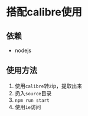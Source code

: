 # 搭配calibre使用

## 依赖
- nodejs

## 使用方法
1. 使用`calibre`转zip，提取出来
2. 扔入`source`目录
3. `npm run start`
4. 使用`ie`访问
